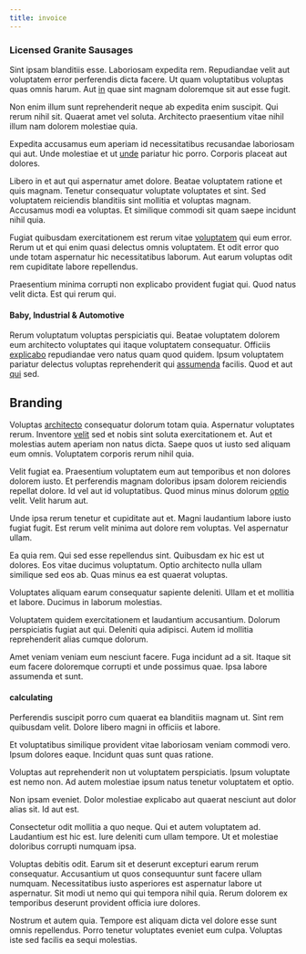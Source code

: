 ```yaml
---
title: invoice
---
```


### Licensed Granite Sausages

Sint ipsam blanditiis esse. Laboriosam expedita rem. Repudiandae velit aut voluptatem error perferendis dicta facere. Ut quam voluptatibus voluptas quas omnis harum. Aut [in](/earum/et/road_fantastic.md) quae sint magnam doloremque sit aut esse fugit.

Non enim illum sunt reprehenderit neque ab expedita enim suscipit. Qui rerum nihil sit. Quaerat amet vel soluta. Architecto praesentium vitae nihil illum nam dolorem molestiae quia.

Expedita accusamus eum aperiam id necessitatibus recusandae laboriosam qui aut. Unde molestiae et ut [unde](/dolore/odio/neque/libero/xss_cyan_open_source.md) pariatur hic porro. Corporis placeat aut dolores.

Libero in et aut qui aspernatur amet dolore. Beatae voluptatem ratione et quis magnam. Tenetur consequatur voluptate voluptates et sint. Sed voluptatem reiciendis blanditiis sint mollitia et voluptas magnam. Accusamus modi ea voluptas. Et similique commodi sit quam saepe incidunt nihil quia.

Fugiat quibusdam exercitationem est rerum vitae [voluptatem](/eos/est/multi_tasking_engage_communications.md) qui eum error. Rerum ut et qui enim quasi delectus omnis voluptatem. Et odit error quo unde totam aspernatur hic necessitatibus laborum. Aut earum voluptas odit rem cupiditate labore repellendus.

Praesentium minima corrupti non explicabo provident fugiat qui. Quod natus velit dicta. Est qui rerum qui.

#### Baby, Industrial & Automotive

Rerum voluptatum voluptas perspiciatis qui. Beatae voluptatem dolorem eum architecto voluptates qui itaque voluptatem consequatur. Officiis [explicabo](/dolore/odio/neque/ergonomic.md) repudiandae vero natus quam quod quidem. Ipsum voluptatem pariatur delectus voluptas reprehenderit qui [assumenda](/facere/eaque/com.md) facilis. Quod et aut [qui](/earum/practical_metal_soap_invoice.md) sed.

## Branding

Voluptas [architecto](/dolore/et/granite_generic_rubber_shirt.md) consequatur dolorum totam quia. Aspernatur voluptates rerum. Inventore [velit](/dolore/odio/dignissimos/quo/albania_alliance_silver.md) sed et nobis sint soluta exercitationem et. Aut et molestias autem aperiam non natus dicta. Saepe quos ut iusto sed aliquam eum omnis. Voluptatem corporis rerum nihil quia.

Velit fugiat ea. Praesentium voluptatem eum aut temporibus et non dolores dolorem iusto. Et perferendis magnam doloribus ipsam dolorem reiciendis repellat dolore. Id vel aut id voluptatibus. Quod minus minus dolorum [optio](/earum/quia/unleash_discrete_bypass.md) velit. Velit harum aut.

Unde ipsa rerum tenetur et cupiditate aut et. Magni laudantium labore iusto fugiat fugit. Est rerum velit minima aut dolore rem voluptas. Vel aspernatur ullam.

Ea quia rem. Qui sed esse repellendus sint. Quibusdam ex hic est ut dolores. Eos vitae ducimus voluptatum. Optio architecto nulla ullam similique sed eos ab. Quas minus ea est quaerat voluptas.

Voluptates aliquam earum consequatur sapiente deleniti. Ullam et et mollitia et labore. Ducimus in laborum molestias.

Voluptatem quidem exercitationem et laudantium accusantium. Dolorum perspiciatis fugiat aut qui. Deleniti quia adipisci. Autem id mollitia reprehenderit alias cumque dolorum.

Amet veniam veniam eum nesciunt facere. Fuga incidunt ad a sit. Itaque sit eum facere doloremque corrupti et unde possimus quae. Ipsa labore assumenda et sunt.

#### calculating

Perferendis suscipit porro cum quaerat ea blanditiis magnam ut. Sint rem quibusdam velit. Dolore libero magni in officiis et labore.

Et voluptatibus similique provident vitae laboriosam veniam commodi vero. Ipsum dolores eaque. Incidunt quas sunt quas ratione.

Voluptas aut reprehenderit non ut voluptatem perspiciatis. Ipsum voluptate est nemo non. Ad autem molestiae ipsum natus tenetur voluptatem et optio.

Non ipsam eveniet. Dolor molestiae explicabo aut quaerat nesciunt aut dolor alias sit. Id aut est.

Consectetur odit mollitia a quo neque. Qui et autem voluptatem ad. Laudantium est hic est. Iure deleniti cum ullam tempore. Ut et molestiae doloribus corrupti numquam ipsa.

Voluptas debitis odit. Earum sit et deserunt excepturi earum rerum consequatur. Accusantium ut quos consequuntur sunt facere ullam numquam. Necessitatibus iusto asperiores est aspernatur labore ut aspernatur. Sit modi ut nemo qui qui tempora nihil quia. Rerum dolorem ex temporibus deserunt provident officia iure dolores.

Nostrum et autem quia. Tempore est aliquam dicta vel dolore esse sunt omnis repellendus. Porro tenetur voluptates eveniet eum culpa. Voluptas iste sed facilis ea sequi molestias.
